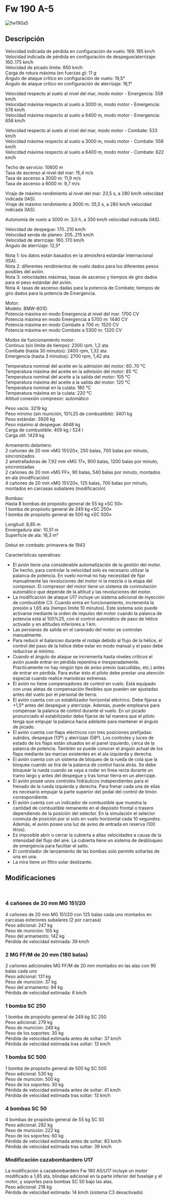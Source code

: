 # Fw 190 A-5  
  
![fw190a5](../images/fw190a5.png)  
  
## Descripción  
  
Velocidad indicada de pérdida en configuración de vuelo: 169..195 km/h  
Velocidad indicada de pérdida en configuración de despegue/aterrizaje: 160..175 km/h  
Velocidad de picado límite: 850 km/h  
Carga de rotura máxima (en fuerzas <i>g</i>): 11 <i>g</i>  
Ángulo de ataque crítico en configuración de vuelo: 19,5°  
Ángulo de ataque crítico en configuración de aterrizaje: 18,1°  
  
Velocidad respecto al suelo al nivel del mar, modo motor - Emergencia: 558 km/h  
Velocidad máxima respecto al suelo a 3000 m, modo motor - Emergencia: 578 km/h  
Velocidad máxima respecto al suelo a 6400 m, modo motor - Emergencia: 658 km/h  
  
Velocidad respecto al suelo al nivel del mar, modo motor - Combate: 533 km/h  
Velocidad máxima respecto al suelo a 3000 m, modo motor - Combate: 558 km/h  
Velocidad máxima respecto al suelo a 6400 m, modo motor - Combate: 622 km/h  
  
Techo de servicio: 10600 m  
Tasa de ascenso al nivel del mar: 15,4 m/s  
Tasa de ascenso a 3000 m: 11,9 m/s  
Tasa de ascenso a 6000 m: 9,7 m/s  
  
Viraje de máximo rendimiento al nivel del mar: 23,5 s, a 280 km/h velocidad indicada (IAS).  
Viraje de máximo rendimiento a 3000 m: 35,5 s, a 280 km/h velocidad indicada (IAS).  
  
Autonomía de vuelo a 3000 m: 3,0 h, a 350 km/h velocidad indicada (IAS).  
  
Velocidad de despegue: 170..210 km/h  
Velocidad senda de planeo: 205..215 km/h  
Velocidad de aterrizaje: 160..170 km/h  
Ángulo de aterrizaje: 12,5°  
  
Nota 1: los datos están basados en la atmósfera estándar internacional (ISA).  
Nota 2: diferentes rendimientos de vuelo dados para los diferentes pesos posibles del avión.  
Nota 3: velocidades máximas, tasas de ascenso y tiempos de giro dados para el peso estándar del avión.  
Nota 4: tasas de ascenso dadas para la potencia de Combate; tiempos de giro dados para la potencia de Emergencia.  
  
Motor:  
Modelo: BMW-801D  
Potencia máxima en modo Emergencia al nivel del mar: 1700 CV  
Potencia máxima en modo Emergencia a 5700 m: 1440 CV  
Potencia máxima en modo Combate a 700 m: 1520 CV  
Potencia máxima en modo Combate a 5300 m: 1320 CV  
  
Modos de funcionamiento motor:  
Continuo (sin límite de tiempo): 2300 rpm, 1,2 ata  
Combate (hasta 30 minutos): 2400 rpm, 1,32 ata  
Emergencia (hasta 3 minutos): 2700 rpm, 1,42 ata  
  
Temperatura nominal del aceite en la admisión del motor: 60..70 °C  
Temperatura máxima del aceite en la admisión del motor: 85 °C  
Temperatura nominal del aceite a la salida del motor: 105 °C  
Temperatura máxima del aceite a la salida del motor: 120 °C  
Temperatura nominal en la culata: 180 °C  
Temperatura máxima en la culata: 220 °C  
Altitud conexión compresor: automático  
  
Peso vacío: 3219 kg  
Peso mínimo (sin munición, 10%25 de combustible): 3401 kg  
Peso estándar: 3926 kg  
Peso máximo al despegue: 4648 kg  
Carga de combustible: 409 kg / 524 l  
Carga útil: 1429 kg  
  
Armamento delantero:  
2 cañones de 20 mm «MG 151/20», 250 balas, 700 balas por minuto, sincronizados  
2 ametralladoras de 7,92 mm «MG 17», 900 balas, 1200 balas por minuto, sincronizadas  
2 cañones de 20 mm «MG FF», 90 balas, 540 balas por minuto, montados en ala (modificación)  
4 cañones de 20 mm «MG 151/20», 125 balas, 700 balas por minuto, montados en carcasas subalares (modificación)  
  
Bombas:  
Hasta 8 bombas de propósito general de 55 kg «SC 50»  
1 bomba de propósito general de 249 kg «SC 250»  
1 bomba de propósito general de 500 kg «SC 500»  
  
Longitud: 8,85 m  
Envergadura alar: 10,51 m  
Superficie de ala: 18,3 m²  
  
Debut en combate: primavera de 1943  
  
Características operativas:  
- El avión tiene una considerable automatización de la gestión del motor. De hecho, para controlar la velocidad solo es necesario utilizar la palanca de potencia. En vuelo normal no hay necesidad de fijar manualmente las revoluciones del motor ni la mezcla o la etapa del compresor. El compresor del motor tiene un sistema de conmutación automático que depende de la altitud y las revoluciones del motor.  
- La modificación de ataque U17 incluye un sistema adicional de inyección de combustible C3. Cuando entra en funcionamiento, incrementa la presión a 1,65 ata (tiempo límite 10 minutos). Este sistema solo puede activarse mediante la orden de impulso del motor cuando la palanca de potencia está al 100%25, con el control automático de paso de hélice activado y en altitudes inferiores a 1 km.  
- Las persianas de salida en el carenado del motor se controlan manualmente.  
- Para reducir el balanceo durante el rodaje debido al flujo de la hélice, el control del paso de la hélice debe estar en modo manual y el paso debe reducirse al mínimo.  
- Cuando el ángulo de ataque se incrementa hasta niveles críticos el avión puede entrar en pérdida repentina e inesperadamente. Practicamente no hay ningún tipo de aviso previo (sacudidas, etc.) antes de entrar en pérdida. Para evitar ésto el piloto debe prestar una atención especial cuando realice maniobras extremas.  
- El avión no tiene compensadores de control en vuelo. Está equipado con unas aletas de compensación flexibles que pueden ser ajustadas antes del vuelo por el personal de tierra.  
- El avión cuenta con un estabilizador horizontal eléctrico. Debe fijarse a +1,5º antes del despegue y aterrizaje. Además, puede emplearse para compensar la palanca de control durante el vuelo. En un picado pronunciado el estabilizador debe fijarse de tal manera que el piloto tenga que empujar la palanca hacia adelante para mantener el ángulo de picado.  
- El avión cuenta con flaps eléctricos con tres posiciones prefijadas: subidos, despegue (13º) y aterrizaje (58º). Los controles y luces de estado de los flaps están situados en el panel izquierdo, cerca de la palanca de potencia. También se puede conocer el ángulo actual de los flaps mediante las marcas existentes en el ala izquierda y derecha.  
- El avión cuenta con un sistema de bloqueo de la rueda de cola que la bloquea cuando se tira de la palanca de control hacia atrás. Se debe bloquear la rueda cuando se vaya a rodar en línea recta durante un tramo largo y antes del despegue y tras tomar tierra en un aterrizaje.  
- El avión posee unos controles hidráulicos independientes para el frenado de la rueda izquierda y derecha. Para frenar cada una de ellas es necesario empujar la parte superior del pedal del control de timón correspondiente.  
- El avión cuenta con un indicador de combustible que muestra la cantidad de combustible remanente en el depósito frontal o trasero dependiendo de la posición del selector. En la simulación el selector conmuta de posición por sí solo en vuelo horizontal cada 10 segundos. Además, el avión posee una luz de aviso de entrada en reserva (100 litros).  
- Es imposible abrir o cerrar la cubierta a altas velocidades a causa de la intensidad del flujo del aire. La cubierta tiene un sistema de desbloqueo de emergencia para facilitar el salto.  
- El controlador de lanzamiento de las bombas solo permite soltarlas de una en una.  
- La mira tiene un filtro solar deslizante.  
  
## Modificaciones  
  ﻿
  
### 4 cañones de 20 mm MG 151/20  
  
4 cañones de 20 mm MG 151/20 con 125 balas cada uno montados en carcasas exteriores subalares (2 por carcasa)  
Peso adicional: 247 kg  
Peso de munición: 105 kg  
Peso del armamento: 142 kg  
Pérdida de velocidad estimada: 39 km/h  ﻿
  
### 2 MG FF/M de 20 mm (180 balas)  
  
2 cañones adicionales MG FF/M de 20 mm montados en las alas con 90 balas cada uno  
Peso adicional: 131 kg  
Peso de munición: 37 kg  
Peso del armamento: 94 kg  
Pérdida de velocidad estimada: 6 km/h  ﻿
  
### 1 bomba SC 250  
  
1 bomba de propósito general de 249 kg SC 250  
Peso adicional: 279 kg  
Peso de munición: 249 kg  
Peso de los soportes: 30 kg  
Pérdida de velocidad estimada antes de soltar: 37 km/h  
Pérdida de velocidad estimada tras soltar: 13 km/h  ﻿
  
### 1 bomba SC 500  
  
1 bomba de propósito general de 500 kg SC 500  
Peso adicional: 530 kg  
Peso de munición: 500 kg  
Peso de los soportes: 30 kg  
Pérdida de velocidad estimada antes de soltar: 41 km/h  
Pérdida de velocidad estimada tras soltar: 13 km/h  ﻿
  
### 4 bombas SC 50  
  
4 bombas de propósito general de 55 kg SC 50  
Peso adicional: 282 kg  
Peso de munición: 222 kg  
Peso de los soportes: 60 kg  
Pérdida de velocidad estimada antes de soltar: 83 km/h  
Pérdida de velocidad estimada tras soltar: 39 km/h  ﻿
  
### Modificación cazabombardero U17  
  
La modificación a cazabombardero Fw 190 A5/U17 incluye un motor modificado a 1,65 ata, blindaje adicional en la parte inferior del fuselaje y el motor, y soportes para bombas SC 50 bajo las alas.  
Peso adicional: 218 kg  
Pérdida de velocidad estimada: 14 km/h (sistema C3 desactivado)  